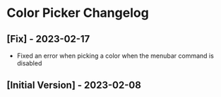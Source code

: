 # Color Picker Changelog

## [Fix] - 2023-02-17

- Fixed an error when picking a color when the menubar command is disabled

## [Initial Version] - 2023-02-08
